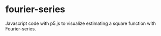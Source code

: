 # fourier-series
Javascript code with p5.js to visualize estimating a square function with Fourier-series.
